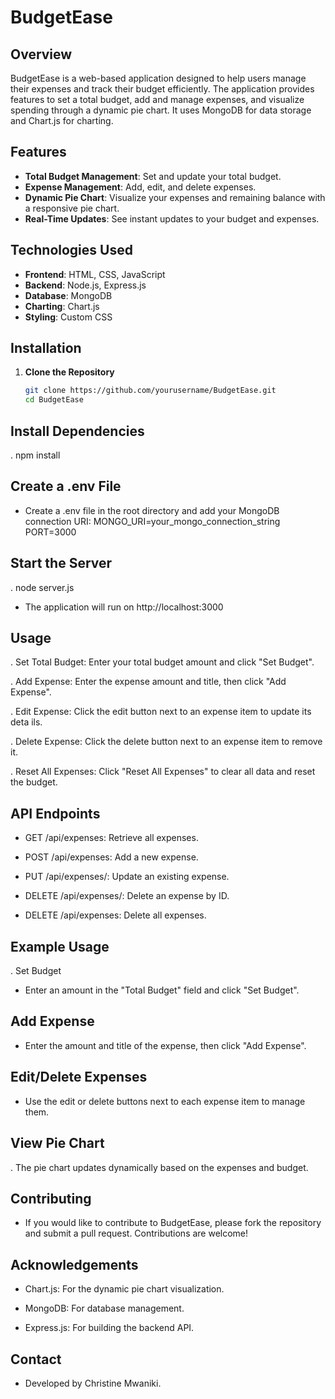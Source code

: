 # BudgetEase

## Overview

BudgetEase is a web-based application designed to help users manage their expenses and track their budget efficiently. The application provides features to set a total budget, add and manage expenses, and visualize spending through a dynamic pie chart. It uses MongoDB for data storage and Chart.js for charting.

## Features

- **Total Budget Management**: Set and update your total budget.
- **Expense Management**: Add, edit, and delete expenses.
- **Dynamic Pie Chart**: Visualize your expenses and remaining balance with a responsive pie chart.
- **Real-Time Updates**: See instant updates to your budget and expenses.

## Technologies Used

- **Frontend**: HTML, CSS, JavaScript
- **Backend**: Node.js, Express.js
- **Database**: MongoDB
- **Charting**: Chart.js
- **Styling**: Custom CSS

## Installation

1. **Clone the Repository**
   ```bash
   git clone https://github.com/yourusername/BudgetEase.git
   cd BudgetEase

## Install Dependencies

. npm install

## Create a .env File

- Create a .env file in the root directory and add your MongoDB connection URI:
  MONGO_URI=your_mongo_connection_string
  PORT=3000

## Start the Server

. node server.js

- The application will run on http://localhost:3000

## Usage

. Set Total Budget: Enter your total budget amount and click "Set Budget".

. Add Expense: Enter the expense amount and title, then click "Add Expense".

. Edit Expense: Click the edit button next to an expense item to update its deta  ils.

. Delete Expense: Click the delete button next to an expense item to remove it.

. Reset All Expenses: Click "Reset All Expenses" to clear all data and reset the  budget.

## API Endpoints

- GET /api/expenses: Retrieve all expenses.

- POST /api/expenses: Add a new expense.

- PUT /api/expenses/: Update an existing expense.

- DELETE /api/expenses/: Delete an expense by ID.

- DELETE /api/expenses: Delete all expenses.

## Example Usage

. Set Budget

- Enter an amount in the "Total Budget" field and click "Set Budget".

## Add Expense

- Enter the amount and title of the expense, then click "Add Expense".

## Edit/Delete Expenses

- Use the edit or delete buttons next to each expense item to manage them.

## View Pie Chart

. The pie chart updates dynamically based on the expenses and budget.

## Contributing

- If you would like to contribute to BudgetEase, please fork the repository and   submit a pull request. Contributions are welcome!

## Acknowledgements

- Chart.js: For the dynamic pie chart visualization.

- MongoDB: For database management.

- Express.js: For building the backend API.

## Contact

-  Developed by Christine Mwaniki.






